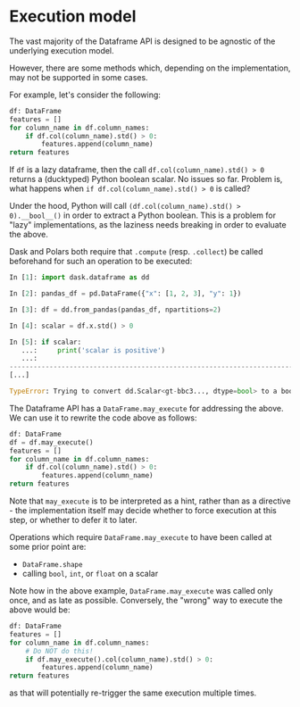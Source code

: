 # Execution model

The vast majority of the Dataframe API is designed to be agnostic of the
underlying execution model.

However, there are some methods which, depending on the implementation, may
not be supported in some cases.

For example, let's consider the following:
```python
df: DataFrame
features = []
for column_name in df.column_names:
    if df.col(column_name).std() > 0:
        features.append(column_name)
return features
```
If `df` is a lazy dataframe, then the call `df.col(column_name).std() > 0` returns
a (ducktyped) Python boolean scalar. No issues so far. Problem is,
what happens when `if df.col(column_name).std() > 0` is called?

Under the hood, Python will call `(df.col(column_name).std() > 0).__bool__()` in
order to extract a Python boolean. This is a problem for "lazy" implementations,
as the laziness needs breaking in order to evaluate the above.

Dask and Polars both require that `.compute` (resp. `.collect`) be called beforehand
for such an operation to be executed:
  ```python
  In [1]: import dask.dataframe as dd
  
  In [2]: pandas_df = pd.DataFrame({"x": [1, 2, 3], "y": 1})
  
  In [3]: df = dd.from_pandas(pandas_df, npartitions=2)
  
  In [4]: scalar = df.x.std() > 0
  
  In [5]: if scalar:
     ...:     print('scalar is positive')
     ...:
  ---------------------------------------------------------------------------
  [...]
  
  TypeError: Trying to convert dd.Scalar<gt-bbc3..., dtype=bool> to a boolean value. Because Dask objects are lazily evaluated, they cannot be converted to a boolean value or used in boolean conditions like if statements. Try calling .compute() to force computation prior to converting to a boolean value or using in a conditional statement.
  ```

The Dataframe API has a `DataFrame.may_execute` for addressing the above. We can use it to rewrite the code above
as follows:
```python
df: DataFrame
df = df.may_execute()
features = []
for column_name in df.column_names:
    if df.col(column_name).std() > 0:
        features.append(column_name)
return features
```

Note that `may_execute` is to be interpreted as a hint, rather than as a directive -
the implementation itself may decide
whether to force execution at this step, or whether to defer it to later.

Operations which require `DataFrame.may_execute` to have been called at some prior
point are:
- `DataFrame.shape`
- calling `bool`, `int`, or `float` on a scalar 

Note how in the above example, `DataFrame.may_execute` was called only once,
and as late as possible.
Conversely, the "wrong" way to execute the above would be:

```python
df: DataFrame
features = []
for column_name in df.column_names:
    # Do NOT do this!
    if df.may_execute().col(column_name).std() > 0:
        features.append(column_name)
return features
```
as that will potentially re-trigger the same execution multiple times.
